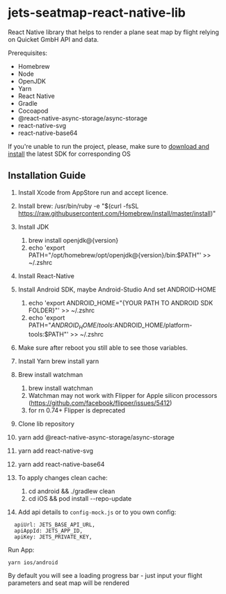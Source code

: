 # jets-seatmap-react-native-lib

React Native library that helps to render a plane seat map by flight relying on Quicket GmbH API and data.


Prerequisites:
- Homebrew
- Node
- OpenJDK
- Yarn
- React Native
- Gradle
- Cocoapod
- @react-native-async-storage/async-storage
- react-native-svg
- react-native-base64


If you're unable to run the project, please, make sure to [download and install](https://reactnative.dev/docs/environment-setup) the latest SDK for corresponding OS


## Installation Guide

1. Install Xcode from AppStore run and accept licence.

2. Install brew:
    /usr/bin/ruby -e "$(curl -fsSL https://raw.githubusercontent.com/Homebrew/install/master/install)"

3. Install JDK 
    1. brew install openjdk@{version}
    2. echo 'export PATH="/opt/homebrew/opt/openjdk@{version}/bin:$PATH"' >> ~/.zshrc

4. Install React-Native

5. Install Android SDK, maybe Android-Studio And set ANDROID-HOME
    1. echo 'export ANDROID_HOME="{YOUR PATH TO ANDROID SDK FOLDER}"' >> ~/.zshrc
    2. echo 'export PATH="$ANDROID_HOME/tools:$ANDROID_HOME/platform-tools:$PATH"' >> ~/.zshrc

6. Make sure after reboot you still able to see those variables.

8. Install Yarn brew install yarn

9. Brew install watchman
    1. brew install watchman
    2. Watchman may not work with Flipper for Apple silicon processors  (https://github.com/facebook/flipper/issues/5412)
    3. for rn 0.74+ Flipper is deprecated

10. Clone lib repository 

11. yarn add @react-native-async-storage/async-storage

12. yarn add react-native-svg

13. yarn add react-native-base64

14. To apply changes clean cache:
    1. cd android && ./gradlew clean 
    2. cd iOS && pod install --repo-update

15. Add api details to `config-mock.js` or to you own config:

```
  apiUrl: JETS_BASE_API_URL,
  apiAppId: JETS_APP_ID,
  apiKey: JETS_PRIVATE_KEY,
```

Run App:

`yarn ios/android`

By default you will see a loading progress bar - just input your flight parameters and seat map will be rendered

